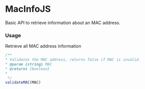 # MacInfoJS
Basic API to retrieve information about an MAC address.


### Usage
Retrieve all MAC address information

```js
/**
* Validates the MAC address, returns false if MAC is invalid.
* @param {string} MAC
* @returns {boolean}
*
 */
validateMAC(MAC)
```
